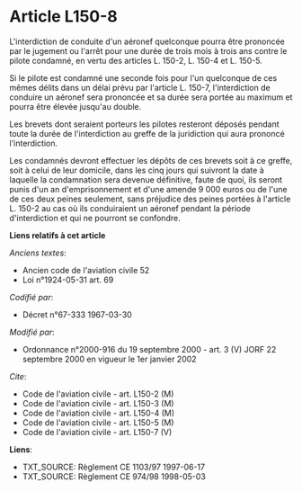 # Article L150-8

L'interdiction de conduite d'un aéronef quelconque pourra être prononcée par le jugement ou l'arrêt pour une durée de trois
mois à trois ans contre le pilote condamné, en vertu des articles L. 150-2, L. 150-4 et L. 150-5.

Si le pilote est condamné une seconde fois pour l'un quelconque de ces mêmes délits dans un délai prévu par l'article L.
150-7, l'interdiction de conduire un aéronef sera prononcée et sa durée sera portée au maximum et pourra être élevée jusqu'au
double.

Les brevets dont seraient porteurs les pilotes resteront déposés pendant toute la durée de l'interdiction au greffe de la
juridiction qui aura prononcé l'interdiction.

Les condamnés devront effectuer les dépôts de ces brevets soit à ce greffe, soit à celui de leur domicile, dans les cinq
jours qui suivront la date à laquelle la condamnation sera devenue définitive, faute de quoi, ils seront punis d'un an
d'emprisonnement et d'une amende 9 000 euros ou de l'une de ces deux peines seulement, sans préjudice des peines portées à
l'article L. 150-2 au cas où ils conduiraient un aéronef pendant la période d'interdiction et qui ne pourront se confondre.

**Liens relatifs à cet article**

_Anciens textes_:

  - Ancien code de l'aviation civile 52
  - Loi n°1924-05-31 art. 69

_Codifié par_:

  - Décret n°67-333 1967-03-30

_Modifié par_:

  - Ordonnance n°2000-916 du 19 septembre 2000 - art. 3 (V) JORF 22 septembre 2000 en vigueur le 1er janvier 2002

_Cite_:

  - Code de l'aviation civile - art. L150-2 (M)
  - Code de l'aviation civile - art. L150-3 (M)
  - Code de l'aviation civile - art. L150-4 (M)
  - Code de l'aviation civile - art. L150-5 (M)
  - Code de l'aviation civile - art. L150-7 (V)

**Liens**:

  - TXT_SOURCE: Règlement CE 1103/97 1997-06-17
  - TXT_SOURCE: Règlement CE 974/98 1998-05-03
